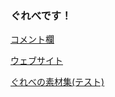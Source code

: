 ### ぐれべです！
[コメント欄](https://github.com/FuguFX/Comments/issues/1)

[ウェブサイト](https://fugufx.github.io/)

[ぐれべの素材集(テスト)](https://fugufx.github.io/assets/asset-home.html)

<!--
**FuguFX/FuguFX** is a ✨ _special_ ✨ repository because its `README.md` (this file) appears on your GitHub profile.

Here are some ideas to get you started:

- 🔭 I’m currently working on ...
- 🌱 I’m currently learning ...
- 👯 I’m looking to collaborate on ...
- 🤔 I’m looking for help with ...
- 💬 Ask me about ...
- 📫 How to reach me: ...
- 😄 Pronouns: ...
- ⚡ Fun fact: ...
-->
